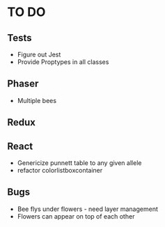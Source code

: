 # TO DO

## Tests

-   Figure out Jest
-   Provide Proptypes in all classes

## Phaser

-   Multiple bees

## Redux

## React

-   Genericize punnett table to any given allele
-   refactor colorlistboxcontainer

## Bugs

-   Bee flys under flowers - need layer management
-   Flowers can appear on top of each other
